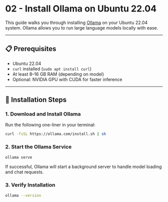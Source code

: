 
# 02 - Install Ollama on Ubuntu 22.04

This guide walks you through installing [Ollama](https://ollama.com) on your Ubuntu 22.04 system. Ollama allows you to run large language models locally with ease.

---

## 📋 Prerequisites

- Ubuntu 22.04
- `curl` installed (`sudo apt install curl`)
- At least 8–16 GB RAM (depending on model)
- Optional: NVIDIA GPU with CUDA for faster inference

---

## 🔧 Installation Steps

### 1. Download and Install Ollama

Run the following one-liner in your terminal:

```bash
curl -fsSL https://ollama.com/install.sh | sh
```

### 2. Start the Ollama Service

```bash
ollama serve
```
If successful, Ollama will start a background server to handle model loading and chat requests.

### 3. Verify Installation

```bash
ollama --version
```
